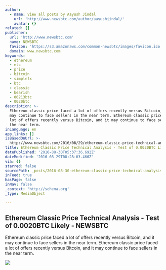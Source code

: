 ```yaml
---
author:
  - name: View all posts by Aayush Jindal
    url: 'http://www.newsbtc.com/author/aayushjindal/'
    avatar: {}
related: []
publisher:
  url: 'http://www.newsbtc.com'
  name: NEWSBTC
  favicon: 'https://s3.amazonaws.com/common-newsbtc/images/favicon.ico'
  domain: www.newsbtc.com
keywords:
  - ethereum
  - etc
  - price
  - bitcoin
  - simplefx
  - btc
  - classic
  - bearish
  - 00213btc
  - 0020btc
description: >-
  Ethereum classic price faced a lot of offers recently versus Bitcoin, and it
  may continue to face sellers in the near term. Ethereum classic price faced a
  lot of offers recently versus Bitcoin, and it may continue to face sellers in
  the near term.
inLanguage: en
app_links: []
isBasedOnUrl: >-
  http://www.newsbtc.com/2016/08/29/ethereum-classic-price-technical-analysis-test-0-0020btc-likely/
title: Ethereum Classic Price Technical Analysis - Test of 0.0020BTC Likely - NEWSBTC
datePublished: '2016-08-30T05:37:36.692Z'
dateModified: '2016-08-29T08:28:03.466Z'
via: {}
starred: false
sourcePath: _posts/2016-08-30-ethereum-classic-price-technical-analysis-test-of-00020bt.md
inFeed: true
hasPage: false
inNav: false
_context: 'http://schema.org'
_type: MediaObject

---
```

<article style=""><h1>Ethereum Classic Price Technical Analysis - Test of 0.0020BTC Likely - NEWSBTC</h1><p>Ethereum classic price faced a lot of offers recently versus Bitcoin, and it may continue to face sellers in the near term. Ethereum classic price faced a lot of offers recently versus Bitcoin, and it may continue to face sellers in the near term.</p><img src="http://s3.amazonaws.com/main-newsbtc-images/2016/08/29063017/Ethereum-Classic18.png" /></article>